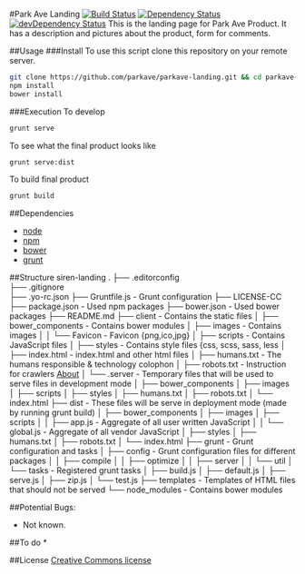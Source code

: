 #Park Ave Landing [![Build Status](https://travis-ci.org/parkave/parkave-landing.svg)](https://travis-ci.org/parkave/parkave-landing) [![Dependency Status](https://david-dm.org//parkave/parkave-landing.svg)](https://david-dm.org/parkave/parkave-landing) [![devDependency Status](https://david-dm.org/parkave/parkave-landing/dev-status.svg)](https://david-dm.org//parkave/parkave-landing#info=devDependencies)
This is the landing page for Park Ave Product. It has a description and pictures about the product, form for comments.

##Usage
###Install
To use this script clone this repository on your remote server.
```bash
git clone https://github.com/parkave/parkave-landing.git && cd parkave-landing
npm install
bower install
```
###Execution
To develop
```bash
grunt serve
```
To see what the final product looks like
```bash
grunt serve:dist
```
To build final product
```bash
grunt build
```

##Dependencies
* [node](http://nodejs.org)
* [npm](https://www.npmjs.com)
* [bower](https://github.com/bower/bower)
* [grunt](http://gruntjs.com)

##Structure
	siren-landing
	.
	├── .editorconfig                   
	├── .gitignore                  
	├── .yo-rc.json
	├── Gruntfile.js                - Grunt configuration
	├── LICENSE-CC
	├── package.json                - Used npm packages
	├── bower.json                  - Used bower packages
	├── README.md
	├── client                      - Contains the static files
	│   ├── bower_components        - Contains bower modules
	│   ├── images                  - Contains images
	│   │	└── Favicon				- Favicon {png,ico,jpg} 
	│   ├── scripts                 - Contains JavaScript files
	│   ├── styles                  - Contains style files {css, scss, sass, less
	│   ├── index.html              - index.html and other html files
	│   ├── humans.txt              - The humans responsible & technology colophon
	│   ├── robots.txt              - Instruction for crawlers [About](www.robotstxt.org/)
	│   └── .server                 - Temporary files that will be used to serve files in development mode
	│       ├── bower_components
	│       ├── images
	│       ├── scripts
	│       ├── styles
	│       ├── humans.txt
	│       ├── robots.txt
	│       └── index.html
	├── dist                        - These files will be serve in deployment mode (made by running grunt build)
	│   ├── bower_components
	│   ├── images
	│   ├── scripts
	│   │   ├── app.js              - Aggregate of all user written JavaScript
	│   │   └── global.js           - Aggregate of all vendor JavaScript
	│   ├── styles
	│   ├── humans.txt
	│   ├── robots.txt
	│   └── index.html
	├── grunt                       - Grunt configuration and tasks
	│   ├── config                  - Grunt configuration files for different packages
	│   │   ├── compile
	│   │   ├── optimize
	│   │   ├── server
	│   │   └── util
	│   └── tasks                   - Registered grunt tasks
	│       ├── build.js
	│       ├── default.js
	│       ├── serve.js
	│       ├── zip.js
	│       └── test.js
	├── templates                   - Templates of HTML files that should not be served
	└── node_modules                - Contains bower modules

##Potential Bugs:
* Not known. 

##To do
* 

##License
[Creative Commons license](http://creativecommons.org/licenses/by/4.0/)
